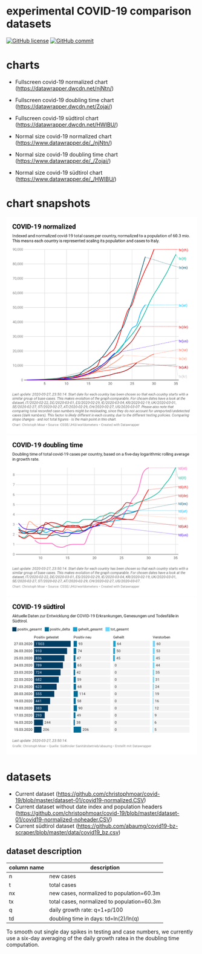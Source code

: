 # experimental COVID-19 comparison datasets
[![GitHub license](https://img.shields.io/badge/License-Creative%20Commons%20Zero%20v1.0%20Universal-blue)](https://github.com/christophmoar/covid-19/blob/master/LICENSE)
[![GitHub commit](https://img.shields.io/github/last-commit/christophmoar/covid-19)](https://github.com/christophmoar/covid-19/commits/master)

# charts
* Fullscreen covid-19 normalized chart (https://datawrapper.dwcdn.net/njNtn/)
* Fullscreen covid-19 doubling time chart (https://datawrapper.dwcdn.net/Zojai/)
* Fullscreen covid-19 südtirol chart (https://datawrapper.dwcdn.net/HWIBU/)

* Normal size covid-19 normalized chart (https://www.datawrapper.de/_/njNtn/)
* Normal size covid-19 doubling time chart (https://www.datawrapper.de/_/Zojai/)
* Normal size covid-19 südtirol chart (https://www.datawrapper.de/_/HWIBU/)

# chart snapshots
![Current covid-19 normalized](https://github.com/christophmoar/covid-19/blob/master/image/njNtn-covid-19-normalized.png?raw=true)
![Current covid-19 doubling time](https://github.com/christophmoar/covid-19/blob/master/image/Zojai-covid-19-doubling-time.png?raw=true)
![Current covid-19 südtirol](https://github.com/christophmoar/covid-19/blob/master/image/HWIBU-covid-19-s-dtirol.png?raw=true)

# datasets
* Current dataset (https://github.com/christophmoar/covid-19/blob/master/dataset-01/covid19-normalized.CSV)
* Current dataset without date index and population headers (https://github.com/christophmoar/covid-19/blob/master/dataset-01/covid19-normalized-noheader.CSV)
* Current südtirol dataset  (https://github.com/abaumg/covid19-bz-scraper/blob/master/data/covid19_bz.csv)

## dataset description
column name | description
----------- | -------------
n|new cases
t|total cases
nx|new cases, normalized to population=60.3m
tx|total cases, normalized to population=60.3m
q|daily growth rate: q=1+p/100
td|doubling time in days: td=ln(2)/ln(q)

To smooth out  single day spikes in testing and case numbers, we currently use a six-day averaging of the daily growth ratea in the doubling time computation.

